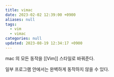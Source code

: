 ```yaml
---
title: vimac
date: 2023-02-02 12:39:00 +0900
aliases: null
tags:
  - vim
  - vimac
categories: null
updated: 2023-08-19 12:34:17 +0900
---
```


mac 의 모든 동작을 [[Vim]] 스타일로 바꿔준다.

일부 프로그램 안에서는 완벽하게 동작하지 않을 수 있다.
